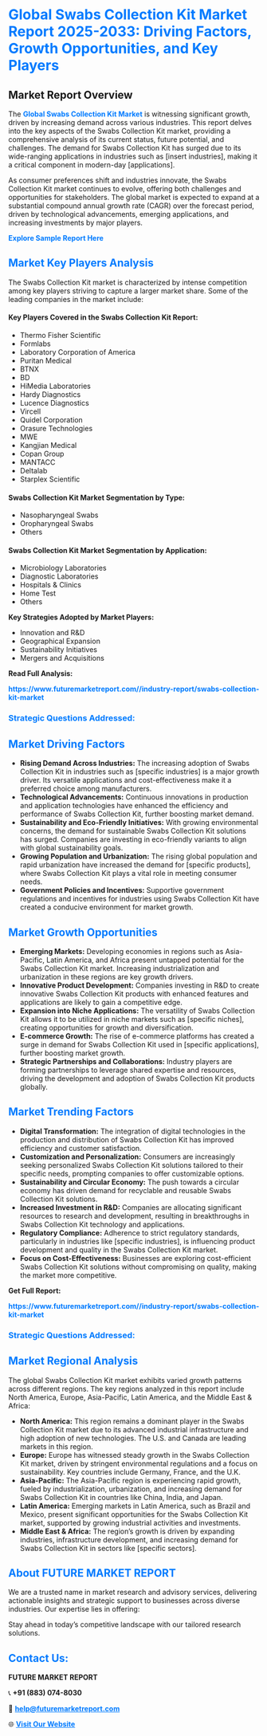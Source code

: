 <h1 style="color: #007BFF;">Global Swabs Collection Kit Market Report 2025-2033: Driving Factors, Growth Opportunities, and Key Players</h1>

<section id="overview">
<h2>Market Report Overview</h2>
<p>The <a href="https://www.futuremarketreport.com//industry-report/swabs-collection-kit-market" style="color: #007BFF; text-decoration: none;"><strong>Global Swabs Collection Kit Market</strong></a> is witnessing significant growth, driven by increasing demand across various industries. This report delves into the key aspects of the Swabs Collection Kit market, providing a comprehensive analysis of its current status, future potential, and challenges. The demand for Swabs Collection Kit has surged due to its wide-ranging applications in industries such as [insert industries], making it a critical component in modern-day [applications].</p>
<p>As consumer preferences shift and industries innovate, the Swabs Collection Kit market continues to evolve, offering both challenges and opportunities for stakeholders. The global market is expected to expand at a substantial compound annual growth rate (CAGR) over the forecast period, driven by technological advancements, emerging applications, and increasing investments by major players.</p>
</section>

<section id="overview">
<p><a href="https://www.futuremarketreport.com//request-sample/reportId=79355" style="color: #007BFF; text-decoration: none;"><strong>Explore Sample Report Here</strong></a></p>
</section>

<section id="key-players">
<h2 style="color: #007BFF;">Market Key Players Analysis</h2>
<p>The Swabs Collection Kit market is characterized by intense competition among key players striving to capture a larger market share. Some of the leading companies in the market include:</p>
<h4>Key Players Covered in the Swabs Collection Kit Report:</h4>
<ul><li>Thermo Fisher Scientific</li><li>Formlabs</li><li>Laboratory Corporation of America</li><li>Puritan Medical</li><li>BTNX</li><li>BD</li><li>HiMedia Laboratories</li><li>Hardy Diagnostics</li><li>Lucence Diagnostics</li><li>Vircell</li><li>Quidel Corporation</li><li>Orasure Technologies</li><li>MWE</li><li>Kangjian Medical</li><li>Copan Group</li><li>MANTACC</li><li>Deltalab</li><li>Starplex Scientific</li></ul>
<h4>Swabs Collection Kit Market Segmentation by Type:</h4>
<ul><li>Nasopharyngeal Swabs</li><li>Oropharyngeal Swabs</li><li>Others</li></ul>

<h4>Swabs Collection Kit Market Segmentation by Application:</h4>
<ul><li>Microbiology Laboratories</li><li>Diagnostic Laboratories</li><li>Hospitals &amp; Clinics</li><li>Home Test</li><li>Others</li></ul>
<p><strong>Key Strategies Adopted by Market Players:</strong></p>
<ul>
<li>Innovation and R&D</li>
<li>Geographical Expansion</li>
<li>Sustainability Initiatives</li>
<li>Mergers and Acquisitions</li>
</ul>
</section>

<section>
<p><strong>Read Full Analysis: </strong></p><a href="https://www.futuremarketreport.com//industry-report/swabs-collection-kit-market" style="color: #007BFF; text-decoration: none;"><strong>https://www.futuremarketreport.com//industry-report/swabs-collection-kit-market</strong></a>
<h3 style="color: #007BFF;">Strategic Questions Addressed:</h3>
</section>

<section id="driving-factors">
<h2 style="color: #007BFF;">Market Driving Factors</h2>
<ul>
<li><strong>Rising Demand Across Industries:</strong> The increasing adoption of Swabs Collection Kit in industries such as [specific industries] is a major growth driver. Its versatile applications and cost-effectiveness make it a preferred choice among manufacturers.</li>
<li><strong>Technological Advancements:</strong> Continuous innovations in production and application technologies have enhanced the efficiency and performance of Swabs Collection Kit, further boosting market demand.</li>
<li><strong>Sustainability and Eco-Friendly Initiatives:</strong> With growing environmental concerns, the demand for sustainable Swabs Collection Kit solutions has surged. Companies are investing in eco-friendly variants to align with global sustainability goals.</li>
<li><strong>Growing Population and Urbanization:</strong> The rising global population and rapid urbanization have increased the demand for [specific products], where Swabs Collection Kit plays a vital role in meeting consumer needs.</li>
<li><strong>Government Policies and Incentives:</strong> Supportive government regulations and incentives for industries using Swabs Collection Kit have created a conducive environment for market growth.</li>
</ul>
</section>

<section id="growth-opportunities">
<h2 style="color: #007BFF;">Market Growth Opportunities</h2>
<ul>
<li><strong>Emerging Markets:</strong> Developing economies in regions such as Asia-Pacific, Latin America, and Africa present untapped potential for the Swabs Collection Kit market. Increasing industrialization and urbanization in these regions are key growth drivers.</li>
<li><strong>Innovative Product Development:</strong> Companies investing in R&D to create innovative Swabs Collection Kit products with enhanced features and applications are likely to gain a competitive edge.</li>
<li><strong>Expansion into Niche Applications:</strong> The versatility of Swabs Collection Kit allows it to be utilized in niche markets such as [specific niches], creating opportunities for growth and diversification.</li>
<li><strong>E-commerce Growth:</strong> The rise of e-commerce platforms has created a surge in demand for Swabs Collection Kit used in [specific applications], further boosting market growth.</li>
<li><strong>Strategic Partnerships and Collaborations:</strong> Industry players are forming partnerships to leverage shared expertise and resources, driving the development and adoption of Swabs Collection Kit products globally.</li>
</ul>
</section>

<section id="trending-factors">
<h2 style="color: #007BFF;">Market Trending Factors</h2>
<ul>
<li><strong>Digital Transformation:</strong> The integration of digital technologies in the production and distribution of Swabs Collection Kit has improved efficiency and customer satisfaction.</li>
<li><strong>Customization and Personalization:</strong> Consumers are increasingly seeking personalized Swabs Collection Kit solutions tailored to their specific needs, prompting companies to offer customizable options.</li>
<li><strong>Sustainability and Circular Economy:</strong> The push towards a circular economy has driven demand for recyclable and reusable Swabs Collection Kit solutions.</li>
<li><strong>Increased Investment in R&D:</strong> Companies are allocating significant resources to research and development, resulting in breakthroughs in Swabs Collection Kit technology and applications.</li>
<li><strong>Regulatory Compliance:</strong> Adherence to strict regulatory standards, particularly in industries like [specific industries], is influencing product development and quality in the Swabs Collection Kit market.</li>
<li><strong>Focus on Cost-Effectiveness:</strong> Businesses are exploring cost-efficient Swabs Collection Kit solutions without compromising on quality, making the market more competitive.</li>
</ul>
</section>

<section>
<p><strong>Get Full Report: </strong></p><a href="https://www.futuremarketreport.com//industry-report/swabs-collection-kit-market" style="color: #007BFF; text-decoration: none;"><strong>https://www.futuremarketreport.com//industry-report/swabs-collection-kit-market</strong></a>
<h3 style="color: #007BFF;">Strategic Questions Addressed:</h3>
</section>


<section id="regional-analysis">
<h2 style="color: #007BFF;">Market Regional Analysis</h2>
<p>The global Swabs Collection Kit market exhibits varied growth patterns across different regions. The key regions analyzed in this report include North America, Europe, Asia-Pacific, Latin America, and the Middle East & Africa:</p>
<ul>
<li><strong>North America:</strong> This region remains a dominant player in the Swabs Collection Kit market due to its advanced industrial infrastructure and high adoption of new technologies. The U.S. and Canada are leading markets in this region.</li>
<li><strong>Europe:</strong> Europe has witnessed steady growth in the Swabs Collection Kit market, driven by stringent environmental regulations and a focus on sustainability. Key countries include Germany, France, and the U.K.</li>
<li><strong>Asia-Pacific:</strong> The Asia-Pacific region is experiencing rapid growth, fueled by industrialization, urbanization, and increasing demand for Swabs Collection Kit in countries like China, India, and Japan.</li>
<li><strong>Latin America:</strong> Emerging markets in Latin America, such as Brazil and Mexico, present significant opportunities for the Swabs Collection Kit market, supported by growing industrial activities and investments.</li>
<li><strong>Middle East & Africa:</strong> The region’s growth is driven by expanding industries, infrastructure development, and increasing demand for Swabs Collection Kit in sectors like [specific sectors].</li>
</ul>
</section>

<footer>
<h2 style="color: #007BFF;">About FUTURE MARKET REPORT</h2>
<p>We are a trusted name in market research and advisory services, delivering actionable insights and strategic support to businesses across diverse industries. Our expertise lies in offering:</p>

<p>Stay ahead in today’s competitive landscape with our tailored research solutions.</p>

<h2 style="color: #007BFF;">Contact Us:</h2>
<p><strong>FUTURE MARKET REPORT</strong></p>
<p>📞 <strong>+91 (883) 074-8030</strong></p>
<p>📧 <strong><a href="mailto:help@futuremarketreport.com" style="color: #007BFF;">help@futuremarketreport.com</a></strong></p>
<p>🌐 <strong><a href="https://www.futuremarketreport.com/" style="color: #007BFF;">Visit Our Website</a></strong></p>
</footer>
